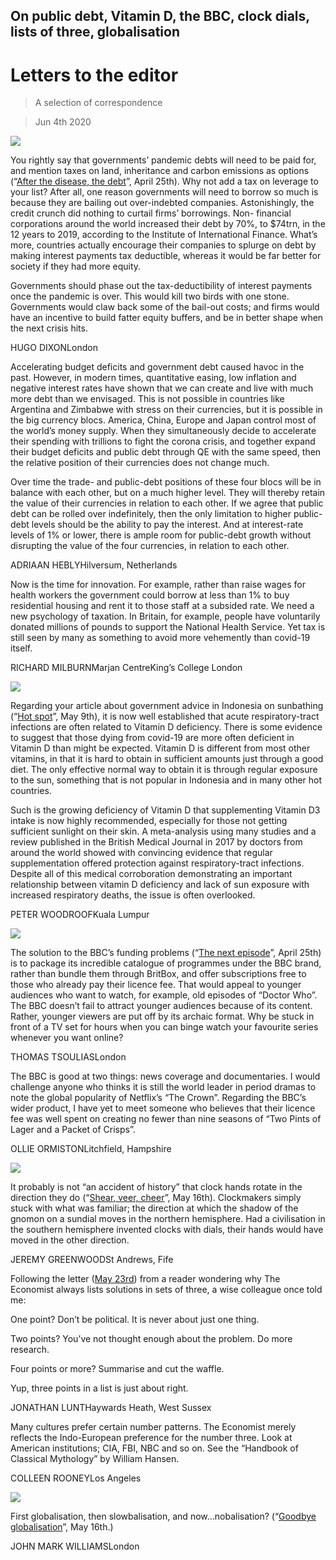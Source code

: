 ## On public debt, Vitamin D, the BBC, clock dials, lists of three, globalisation

# Letters to the editor

> A selection of correspondence

> Jun 4th 2020

![](./images/20200425_LDD001.jpg)

You rightly say that governments’ pandemic debts will need to be paid for, and mention taxes on land, inheritance and carbon emissions as options (“[After the disease, the debt](https://www.economist.com//leaders/2020/04/23/after-the-disease-the-debt)”, April 25th). Why not add a tax on leverage to your list? After all, one reason governments will need to borrow so much is because they are bailing out over-indebted companies. Astonishingly, the credit crunch did nothing to curtail firms’ borrowings. Non- financial corporations around the world increased their debt by 70%, to $74trn, in the 12 years to 2019, according to the Institute of International Finance. What’s more, countries actually encourage their companies to splurge on debt by making interest payments tax deductible, whereas it would be far better for society if they had more equity.

Governments should phase out the tax-deductibility of interest payments once the pandemic is over. This would kill two birds with one stone. Governments would claw back some of the bail-out costs; and firms would have an incentive to build fatter equity buffers, and be in better shape when the next crisis hits.

HUGO DIXONLondon

Accelerating budget deficits and government debt caused havoc in the past. However, in modern times, quantitative easing, low inflation and negative interest rates have shown that we can create and live with much more debt than we envisaged. This is not possible in countries like Argentina and Zimbabwe with stress on their currencies, but it is possible in the big currency blocs. America, China, Europe and Japan control most of the world’s money supply. When they simultaneously decide to accelerate their spending with trillions to fight the corona crisis, and together expand their budget deficits and public debt through QE with the same speed, then the relative position of their currencies does not change much.

Over time the trade- and public-debt positions of these four blocs will be in balance with each other, but on a much higher level. They will thereby retain the value of their currencies in relation to each other. If we agree that public debt can be rolled over indefinitely, then the only limitation to higher public-debt levels should be the ability to pay the interest. And at interest-rate levels of 1% or lower, there is ample room for public-debt growth without disrupting the value of the four currencies, in relation to each other.

ADRIAAN HEBLYHilversum, Netherlands

Now is the time for innovation. For example, rather than raise wages for health workers the government could borrow at less than 1% to buy residential housing and rent it to those staff at a subsided rate. We need a new psychology of taxation. In Britain, for example, people have voluntarily donated millions of pounds to support the National Health Service. Yet tax is still seen by many as something to avoid more vehemently than covid-19 itself.

RICHARD MILBURNMarjan CentreKing’s College London

![](./images/20200509_ASP004.jpg)

Regarding your article about government advice in Indonesia on sunbathing (“[Hot spot](https://www.economist.com//asia/2020/05/09/sun-shy-indonesians-are-suddenly-soaking-up-the-rays)”, May 9th), it is now well established that acute respiratory-tract infections are often related to Vitamin D deficiency. There is some evidence to suggest that those dying from covid-19 are more often deficient in Vitamin D than might be expected. Vitamin D is different from most other vitamins, in that it is hard to obtain in sufficient amounts just through a good diet. The only effective normal way to obtain it is through regular exposure to the sun, something that is not popular in Indonesia and in many other hot countries.

Such is the growing deficiency of Vitamin D that supplementing Vitamin D3 intake is now highly recommended, especially for those not getting sufficient sunlight on their skin. A meta-analysis using many studies and a review published in the British Medical Journal in 2017 by doctors from around the world showed with convincing evidence that regular supplementation offered protection against respiratory-tract infections. Despite all of this medical corroboration demonstrating an important relationship between vitamin D deficiency and lack of sun exposure with increased respiratory deaths, the issue is often overlooked.

PETER WOODROOFKuala Lumpur

![](./images/20200425_BRP004.jpg)

The solution to the BBC’s funding problems (“[The next episode](https://www.economist.com//britain/2020/04/25/the-bbc-is-having-a-good-pandemic)”, April 25th) is to package its incredible catalogue of programmes under the BBC brand, rather than bundle them through BritBox, and offer subscriptions free to those who already pay their licence fee. That would appeal to younger audiences who want to watch, for example, old episodes of “Doctor Who”. The BBC doesn’t fail to attract younger audiences because of its content. Rather, younger viewers are put off by its archaic format. Why be stuck in front of a TV set for hours when you can binge watch your favourite series whenever you want online?

THOMAS TSOULIASLondon

The BBC is good at two things: news coverage and documentaries. I would challenge anyone who thinks it is still the world leader in period dramas to note the global popularity of Netflix’s “The Crown”. Regarding the BBC’s wider product, I have yet to meet someone who believes that their licence fee was well spent on creating no fewer than nine seasons of “Two Pints of Lager and a Packet of Crisps”.

OLLIE ORMISTONLitchfield, Hampshire

![](./images/20200516_STP002.jpg)

It probably is not “an accident of history” that clock hands rotate in the direction they do (“[Shear, veer, cheer](https://www.economist.com//science-and-technology/2020/05/14/which-way-a-wind-turbine-turns-might-not-seem-to-matter)”, May 16th). Clockmakers simply stuck with what was familiar; the direction at which the shadow of the gnomon on a sundial moves in the northern hemisphere. Had a civilisation in the southern hemisphere invented clocks with dials, their hands would have moved in the other direction.

JEREMY GREENWOODSt Andrews, Fife

Following the letter ([May 23rd](https://www.economist.com//letters/2020/05/23/letters-to-the-editor)) from a reader wondering why The Economist always lists solutions in sets of three, a wise colleague once told me:

One point? Don’t be political. It is never about just one thing.

Two points? You’ve not thought enough about the problem. Do more research.

Four points or more? Summarise and cut the waffle.

Yup, three points in a list is just about right.

JONATHAN LUNTHaywards Heath, West Sussex

Many cultures prefer certain number patterns. The Economist merely reflects the Indo-European preference for the number three. Look at American institutions; CIA, FBI, NBC and so on. See the “Handbook of Classical Mythology” by William Hansen.

COLLEEN ROONEYLos Angeles

![](./images/20200516_LDD001_0.jpg)

First globalisation, then slowbalisation, and now…nobalisation? (“[Goodbye globalisation](https://www.economist.com//leaders/2020/05/14/has-covid-19-killed-globalisation)”, May 16th.)

JOHN MARK WILLIAMSLondon